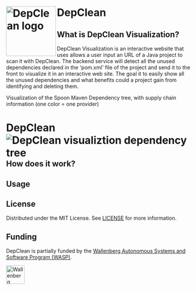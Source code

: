 # DepClean <img src="https://github.com/castor-software/depclean/blob/master/logo.svg" align="left" height="135px" alt="DepClean logo"/>


<!--
[![Coverage](https://sonarcloud.io/api/project_badges/measure?project=castor-software_depclean&metric=coverage)](https://sonarcloud.io/dashboard?id=castor-software_depclean)
-->

## What is DepClean Visualization?

DepClean Visualization is an interactive website that uses allows a user input an URL of a Java project to scan it with DepClean. The backend service will detect all the unused dependencies declared in the 'pom.xml' file of the project and send it to the front to visualize it in an interactive web site. The goal it to easily show all the unused dependencies and what benefits could a project gain from identifying and deleting them.

Visualization of the Spoon Maven Dependency tree, with supply chain information (one color = one provider)
# DepClean <img src="https://github.com/castor-software/depclean/blob/add_visualization/depclean-visualization/img/dependencyTree.jpg" align="left" alt="DepClean visualiztion dependency tree"/>


## How does it work?



## Usage


## License

Distributed under the MIT License. See [LICENSE](https://github.com/castor-software/depclean/blob/master/LICENSE.md) for more information.

## Funding

DepClean is partially funded by the [Wallenberg Autonomous Systems and Software Program (WASP)](https://wasp-sweden.org).

<img src="https://github.com/castor-software/depclean/blob/master/wasp.svg" height="50px" alt="Wallenberg Autonomous Systems and Software Program (WASP)"/>
